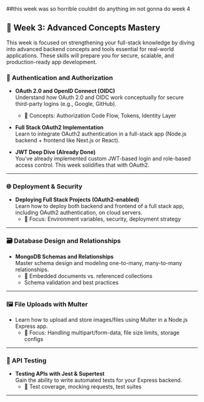 ##this week was so horrible 
couldnt do anything 
im not gonna do week 4 


## 📅 Week 3: Advanced Concepts Mastery

This week is focused on strengthening your full-stack knowledge by diving into advanced backend concepts and tools essential for real-world applications. These skills will prepare you for secure, scalable, and production-ready app development.

### 🔐 Authentication and Authorization

- **OAuth 2.0 and OpenID Connect (OIDC)**  
  Understand how OAuth 2.0 and OIDC work conceptually for secure third-party logins (e.g., Google, GitHub).
  - 📌 Concepts: Authorization Code Flow, Tokens, Identity Layer

- **Full Stack OAuth2 Implementation**  
  Learn to integrate OAuth2 authentication in a full-stack app (Node.js backend + frontend like Next.js or React).

- **JWT Deep Dive (Already Done)**  
  You've already implemented custom JWT-based login and role-based access control. This week solidifies that with OAuth2.

---

### 🌐 Deployment & Security

- **Deploying Full Stack Projects (OAuth2-enabled)**  
  Learn how to deploy both backend and frontend of a full stack app, including OAuth2 authentication, on cloud servers.
  - 📌 Focus: Environment variables, security, deployment strategy

---

### 🗃️ Database Design and Relationships

- **MongoDB Schemas and Relationships**  
  Master schema design and modeling one-to-many, many-to-many relationships.
  - 📌 Embedded documents vs. referenced collections
  - Schema validation and best practices

---

### 🖼️ File Uploads with Multer

- Learn how to upload and store images/files using Multer in a Node.js Express app.
  - 📌 Focus: Handling multipart/form-data, file size limits, storage configs

---

### 🧪 API Testing

- **Testing APIs with Jest & Supertest**  
  Gain the ability to write automated tests for your Express backend.
  - 📌 Test coverage, mocking requests, test suites

---
